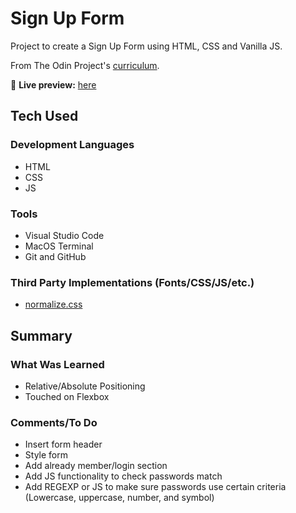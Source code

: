 # Sign Up Form

Project to create a Sign Up Form using HTML, CSS and Vanilla JS.

From The Odin Project's [curriculum](https://www.theodinproject.com/lessons/node-path-intermediate-html-and-css-sign-up-form).

🔗 **Live preview:** [here](https://mauzzii.github.io/sign-up-form/)

## Tech Used 

### Development Languages

* HTML
* CSS
* JS

### Tools

* Visual Studio Code
* MacOS Terminal
* Git and GitHub

### Third Party Implementations (Fonts/CSS/JS/etc.)

* [normalize.css](https://necolas.github.io/normalize.css/)

## Summary

### What Was Learned

* Relative/Absolute Positioning
* Touched on Flexbox

### Comments/To Do

* Insert form header
* Style form
* Add already member/login section
* Add JS functionality to check passwords match
* Add REGEXP or JS to make sure passwords use certain criteria (Lowercase, uppercase, number, and symbol)